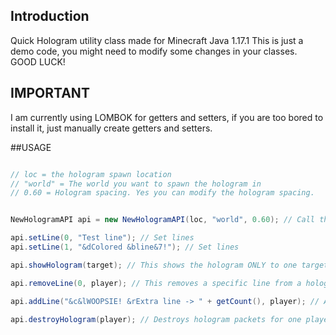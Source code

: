 ## Introduction
Quick Hologram utility class made for Minecraft Java 1.17.1 
This is just a demo code, you might need to modify some changes in your classes. GOOD LUCK!

## IMPORTANT
I am currently using LOMBOK for getters and setters, if you are too bored to install it, just manually create getters and setters.

##USAGE
```java

// loc = the hologram spawn location
// "world" = The world you want to spawn the hologram in
// 0.60 = Hologram spacing. Yes you can modify the hologram spacing.


NewHologramAPI api = new NewHologramAPI(loc, "world", 0.60); // Call the HologramAPI class

api.setLine(0, "Test line"); // Set lines
api.setLine(1, "&dColored &bline&7!"); // Set lines

api.showHologram(target); // This shows the hologram ONLY to one target, if you want everybody to see it use forEach or for loop.

api.removeLine(0, player); // This removes a specific line from a hologram FOR ONLY one player.

api.addLine("&c&lWOOPSIE! &rExtra line -> " + getCount(), player); // Adds new lines to an already existing hologram.

api.destroyHologram(player); // Destroys hologram packets for one player

```
